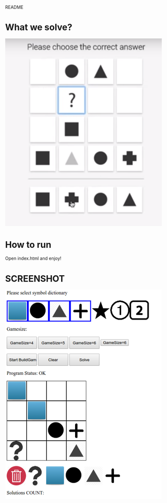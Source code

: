 README

# What we solve?
![Deductive Logical Thinking Test](https://github.com/spidervn/deductive_logical_solving/blob/master/PROBLEM.png)

# How to run
Open index.html and enjoy!

# SCREENSHOT
![Screenshot of Deductive Logical Thinking Test](https://github.com/spidervn/deductive_logical_solving/blob/master/SCREENSHOT.png)
